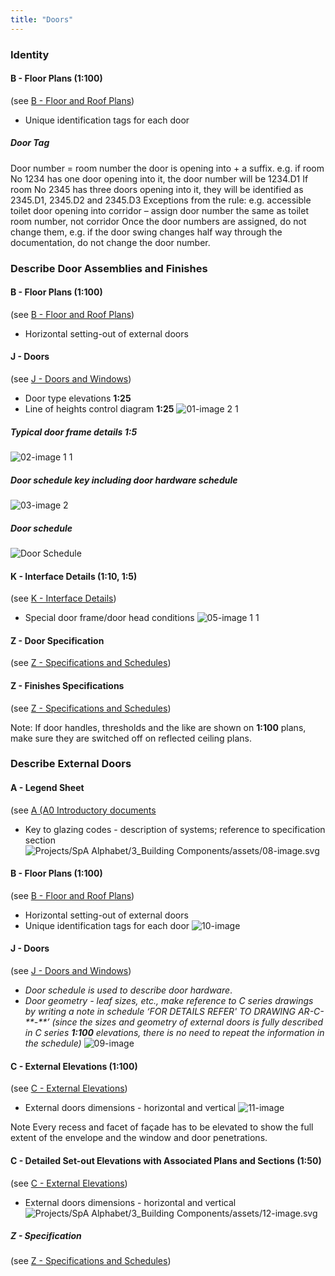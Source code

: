 ```yaml
---
title: "Doors"
---
```

### Identity

#### B - Floor Plans (1:100)
(see [B - Floor and Roof Plans](content/notes/1_Documentation%20Codex/1b_Alphabet/B%20-%20Floor%20and%20Roof%20Plans.md))
- Unique identification tags for each door

##### Door Tag
Door number = room number the door is opening into + a suffix.
e.g. if room No 1234 has one door opening into it, the door number will be 1234.D1 If room No 2345 has three doors opening into it, they will be identified as 2345.D1, 2345.D2 and 2345.D3
Exceptions from the rule: e.g. accessible toilet door opening into corridor – assign door number the same as toilet room number, not corridor
Once the door numbers are assigned, do not change them, e.g. if the door swing changes half way through the documentation, do not change the door number.

### Describe Door Assemblies and Finishes

#### B - Floor Plans (1:100)
(see [B - Floor and Roof Plans](content/notes/1_Documentation%20Codex/1b_Alphabet/B%20-%20Floor%20and%20Roof%20Plans.md))
- Horizontal setting-out of external doors

#### J - Doors
(see [J - Doors and Windows](content/notes/1_Documentation%20Codex/1b_Alphabet/J%20-%20Doors%20and%20Windows.md))
- Door type elevations **1:25**
- Line of heights control diagram **1:25**
 ![01-image 2 1](notes/1_Documentation%20Codex/1c_Building%20Components/assets/01-image%202%201.svg)

##### Typical door frame details **1:5**
![02-image 1 1](notes/1_Documentation%20Codex/1c_Building%20Components/assets/02-image%201%201.svg)


##### Door schedule key including door hardware schedule
![03-image 2](notes/1_Documentation%20Codex/1c_Building%20Components/assets/03-image%202.svg)

##### Door schedule
![Door Schedule](notes/1_Documentation%20Codex/1c_Building%20Components/assets/Door%20Schedule.svg)


#### K - Interface Details (1:10, 1:5)
(see [K - Interface Details](content/notes/1_Documentation%20Codex/1b_Alphabet/K%20-%20Interface%20Details.md))
- Special door frame/door head conditions
![05-image 1 1](notes/1_Documentation%20Codex/1c_Building%20Components/assets/05-image%201%201.svg)

#### Z - Door Specification
(see [Z - Specifications and Schedules](content/notes/1_Documentation%20Codex/1b_Alphabet/Z%20-%20Specifications%20and%20Schedules.md))

#### Z - Finishes Specifications
(see [Z - Specifications and Schedules](content/notes/1_Documentation%20Codex/1b_Alphabet/Z%20-%20Specifications%20and%20Schedules.md))

Note:
If door handles, thresholds and the like are shown on **1:100** plans, make sure they are switched off on reflected ceiling plans.

### Describe External Doors

#### A - Legend Sheet
(see [A (A0 Introductory documents](content/notes/1_Documentation%20Codex/1b_Alphabet/A%20(A0%20Introductory%20documents.md))
- Key to glazing codes - description of systems; reference to specification section
![Projects/SpA Alphabet/3_Building Components/assets/08-image.svg](Projects/SpA%20Alphabet/3_Building%20Components/assets/08-image.svg)

#### B - Floor Plans (1:100)
(see [B - Floor and Roof Plans](content/notes/1_Documentation%20Codex/1b_Alphabet/B%20-%20Floor%20and%20Roof%20Plans.md))
- Horizontal setting-out of external doors
- Unique identification tags for each door
![10-image](notes/1_Documentation%20Codex/1c_Building%20Components/assets/10-image.svg)


#### J - Doors
(see [J - Doors and Windows](content/notes/1_Documentation%20Codex/1b_Alphabet/J%20-%20Doors%20and%20Windows.md))
- _Door schedule is used to describe door hardware_. 
- _Door geometry - leaf sizes, etc., make reference to C series drawings by writing a note in schedule ‘FOR DETAILS REFER' TO DRAWING AR-C-\*\*-\*\*’_ _(since the sizes and geometry of external doors is fully described in C series **1:100** elevations, there is no need to repeat the information in the schedule)_
![09-image](notes/1_Documentation%20Codex/1c_Building%20Components/assets/09-image.svg)


#### C - External Elevations (1:100)
(see [C - External Elevations](content/notes/1_Documentation%20Codex/1b_Alphabet/C%20-%20External%20Elevations.md))
- External doors dimensions - horizontal and vertical
![11-image](notes/1_Documentation%20Codex/1c_Building%20Components/assets/11-image.svg)

Note
Every recess and facet of façade has to be elevated to show the full extent of the
envelope and the window and door penetrations.

#### C - Detailed Set-out Elevations with Associated Plans and Sections (1:50)
(see [C - External Elevations](content/notes/1_Documentation%20Codex/1b_Alphabet/C%20-%20External%20Elevations.md))
- External doors dimensions - horizontal and vertical
![Projects/SpA Alphabet/3_Building Components/assets/12-image.svg](Projects/SpA%20Alphabet/3_Building%20Components/assets/12-image.svg)

##### Z - Specification
(see [Z - Specifications and Schedules](content/notes/1_Documentation%20Codex/1b_Alphabet/Z%20-%20Specifications%20and%20Schedules.md))




